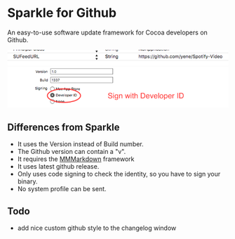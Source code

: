 # Sparkle for Github

An easy-to-use software update framework for Cocoa developers on Github.


![github](github.png)
![sign](sign.png)

## Differences from Sparkle
* It uses the Version instead of Build number.
* The Github version can contain a "v".
* It requires the [MMMarkdown](https://github.com/mdiep/MMMarkdown) framework
* It uses latest github release.
* Only uses code signing to check the identity, so you have to sign your binary.
* No system profile can be sent.


## Todo
* add nice custom github style to the changelog window
